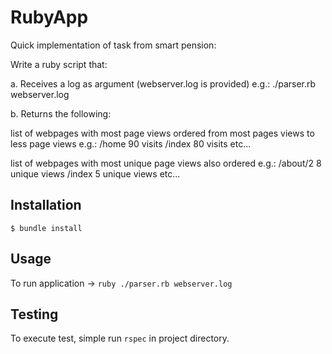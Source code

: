 # RubyApp

Quick implementation of task from smart pension:

Write a ruby script that:

a. Receives a log as argument (webserver.log is provided)
e.g.: ./parser.rb webserver.log

b. Returns the following:

list of webpages with most page views ordered from most pages views to less page views
e.g.:
/home 90 visits /index 80 visits etc... 

list of webpages with most unique page views also ordered
e.g.:
/about/2 8 unique views
/index 5 unique views etc...

## Installation

    $ bundle install

## Usage

To run application -> ```ruby ./parser.rb webserver.log```

## Testing

To execute test, simple run ```rspec``` in project directory.
